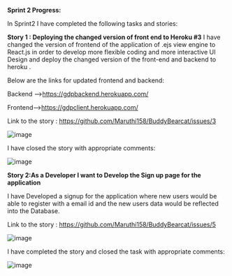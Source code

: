 **Sprint 2 Progress:**

In Sprint2 I have completed the following tasks and stories:

**Story 1 : Deploying the changed version of front end to Heroku #3**
I have changed the version of frontend of the application of .ejs view engine to React.js in order to develop more flexible coding and more interactive UI Design and deploy the changed version of the front-end and backend to heroku .

Below are the links for updated frontend and backend:

Backend -->https://gdpbackend.herokuapp.com/

Frontend-->https://gdpclient.herokuapp.com/

Link to the story : https://github.com/Maruthi158/BuddyBearcat/issues/3

![image](https://user-images.githubusercontent.com/77593316/141697829-476dd642-d277-424e-a9d3-ae60adad59e8.png)

I have closed the story with appropriate comments:

![image](https://user-images.githubusercontent.com/77593316/141697878-f99fff90-c5b6-4528-b822-06812b1a37f7.png)

**Story 2:As a  Developer I want to Develop the Sign up page for the application**

I have Developed a signup for the application where new users would be able to register with a email id and the new users data would be reflected into the Database.

Link to the story : https://github.com/Maruthi158/BuddyBearcat/issues/5

![image](https://user-images.githubusercontent.com/77593316/141697995-3983e52d-814e-4c0c-8bf5-c2e9cabc5a5f.png)

I have completed the story and closed the task with appropriate comments:

![image](https://user-images.githubusercontent.com/77593316/141698017-c56373b0-97b3-4b22-9076-c40cae68b01e.png)




